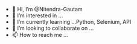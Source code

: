 - 👋 Hi, I’m @Nitendra-Gautam
- 👀 I’m interested in ...
- 🌱 I’m currently learning ...Python, Selenium, API 
- 💞️ I’m looking to collaborate on ...
- 📫 How to reach me ...

<!---
Nitendra-Gautam/Nitendra-Gautam is a ✨ special ✨ repository because its `README.md` (this file) appears on your GitHub profile.
You can click the Preview link to take a look at your changes.
--->

